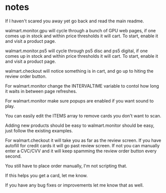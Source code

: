 # notes

If I haven't scared you away yet go back and read the main readme.

walmart.monitor.gpu will cycle through a bunch of GPU web pages, if one comes
up in stock and within price thresholds it will cart.  To start,
enable it and visit a product page.

walmart.monitor.ps5 will cycle through ps5 disc and ps5 digital, if
one comes up in stock and within price thresholds it will cart.  To
start, enable it and visit a product page.

walmart.checkout will notice something is in cart, and go up to hiting
the review order button.

For walmart.monitor change the INTERVALTIME variable to contol how
long it waits in between page refreshes.

For walmart.monitor make sure popups are enabled if you want sound to
play.

You can easily edit the ITEMS array to remove cards you don't want to
scan.

Adding new products should be easy to walmart.monitor should be easy,
just follow the existing examples.

For walmart.checkout it will take you as far as the review screen.  If
you have autofill for credit cards it will go past review screen.  If
not you can manually enter a CVC/CVV and it will keep spamming the
review order button every second.

You still have to place order manually, I'm not scripting that.

If this helps you get a card, let me know.

If you have any bug fixes or improvements let me know that as well.

